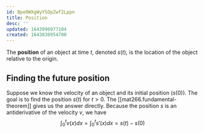 ```yaml
---
id: Bpe0WXgWyYSOpZwf2Lppn
title: Position
desc: ''
updated: 1643996977104
created: 1643830954700
---
```


The **position** of an object at time $t$, denoted $s(t)$, is the location of the object relative to the origin.
## Finding the future position
Suppose we know the velocity of an object and its initial position ($s(0)$). The goal is to find the position $s(t)$ for $t>0$. The [[mat266.fundamental-theorem]] gives us the answer directly. Because the position $s$ is an antiderivative of the velocity $v$, we have
$$
\int^t_0{v(x)}{dx}=\int^t_0{s\prime(x)}{dx}=s(t)-s(0)
$$
